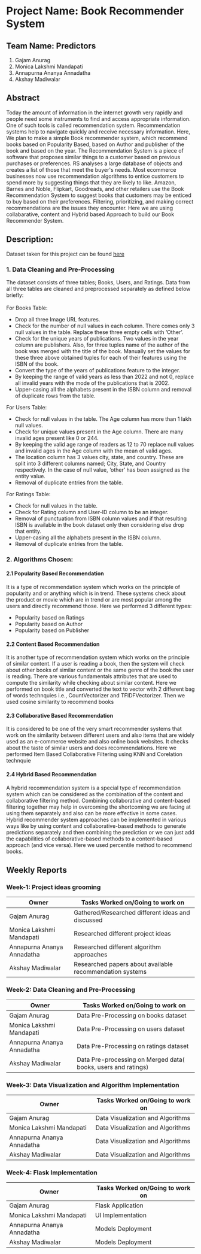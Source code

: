 # Project Name: Book Recommender System 
## Team Name: Predictors
1. Gajam Anurag 
2. Monica Lakshmi Mandapati
3. Annapurna Ananya Annadatha
4. Akshay Madiwalar

## Abstract

Today the amount of information in the internet growth very rapidly and people need some instruments to find and access appropriate information. One of such tools is called recommendation system. Recommendation systems help to navigate quickly and receive necessary information. Here, We plan to make a simple Book recommender system, which recommend books based on Popularity Based, based on Author and publisher of the book and based on the year. The Recommendation System is a piece of software that proposes similar things to a customer based on previous purchases or preferences. RS analyses a large database of objects and creates a list of those that meet the buyer's needs. Most ecommerce businesses now use recommendation algorithms to entice customers to spend more by suggesting things that they are likely to like. Amazon, Barnes and Noble, Flipkart, Goodreads, and other retailers use the Book Recommendation System to suggest books that customers may be enticed to buy based on their preferences. Filtering, prioritizing, and making correct recommendations are the issues they encounter. Here we are using collabarative, content and Hybrid based Approach to build our Book Recommender System.

## Description:

<p>Dataset taken for this project can be found <a href=https://www.kaggle.com/datasets/arashnic/book-recommendation-dataset/>here</a></p>

### 1. Data Cleaning and Pre-Processing
The dataset consists of three tables; Books, Users, and Ratings. Data from all three tables are cleaned and preprocessed separately as defined below briefly:<br><br>
For Books Table:
* Drop all three Image URL features.
* Check for the number of null values in each column. There comes only 3 null values in the table. Replace these three empty cells with ‘Other’.
* Check for the unique years of publications. Two values in the year column are publishers. Also, for three tuples name of the author of the book was merged with the title of the book. Manually set the values for these three above obtained tuples for each of their features using the ISBN of the book.
* Convert the type of the years of publications feature to the integer.
* By keeping the range of valid years as less than 2022 and not 0, replace all invalid years with the mode of the publications that is 2002.
* Upper-casing all the alphabets present in the ISBN column and removal of duplicate rows from the table.

For Users Table:
* Check for null values in the table. The Age column has more than 1 lakh null values.
* Check for unique values present in the Age column. There are many invalid ages present like 0 or 244.
* By keeping the valid age range of readers as 12 to 70 replace null values and invalid ages in the Age column with the mean of valid ages.
* The location column has 3 values city, state, and country. These are split into 3 different columns named; City, State, and Country respectively. In the case of null value, ‘other’ has been assigned as the entity value.
* Removal of duplicate entries from the table.

For Ratings Table:
* Check for null values in the table.
* Check for Rating column and User-ID column to be an integer.
* Removal of punctuation from ISBN column values and if that resulting ISBN is available in the book dataset only then considering else drop that entity.
* Upper-casing all the alphabets present in the ISBN column.
* Removal of duplicate entries from the table.

### 2. Algorithms Chosen:

#### 2.1 Popularity Based Recommendation
It is a type of recommendation system which works on the principle of popularity and or anything which is in trend. These systems check about the product or movie which are in trend or are most popular among the users and directly recommend those.
Here we performed 3 different types:
* Popularity based on Ratings 
* Popularity based on Author 
* Popularity based on Publisher 

#### 2.2 Content Based Recommendation
It is another type of recommendation system which works on the principle of similar content. If a user is reading a book, then the system will check about other books of similar content or the same genre of the book the user is reading. There are various fundamentals attributes that are used to compute the similarity while checking about similar content. Here we performed on book title and converted the text to vector with 2 different bag of words technquies i.e., CountVectorizer and TFIDFVectorizer. Then we used cosine similarity to recommend books

#### 2.3 Collaborative Based Recommendation
It is considered to be one of the very smart recommender systems that work on the similarity between different users and also items that are widely used as an e-commerce website and also online book websites. It checks about the taste of similar users and does recommendations. 
Here we performed Item Based Collaborative Filtering using KNN and Corelation technquie


#### 2.4 Hybrid Based Recommendation
A hybrid recommendation system is a special type of recommendation system which can be considered as the combination of the content and collaborative filtering method. Combining collaborative and content-based filtering together may help in overcoming the shortcoming we are facing at using them separately and also can be more effective in some cases. Hybrid recommender system approaches can be implemented in various ways like by using content and collaborative-based methods to generate predictions separately and then combining the prediction or we can just add the capabilities of collaborative-based methods to a content-based approach (and vice versa). Here we used percentile method to recommend books.


## Weekly Reports


### Week-1: Project ideas grooming

| Owner      | Tasks Worked on/Going to work on |
| ----------- | ----------- |
| Gajam Anurag       | Gathered/Researched different ideas and discussed      |
| Monica Lakshmi Mandapati  |  Researched different project ideas     |
| Annapurna Ananya Annadatha    |   Researched different algorithm approaches     |
| Akshay Madiwalar  | Researched papers about available recommendation systems        |

### Week-2: Data Cleaning and Pre-Processing 

| Owner      | Tasks Worked on/Going to work on |
| ----------- | ----------- |
| Gajam Anurag       | Data Pre-Processing on books dataset    |
| Monica Lakshmi Mandapati  | Data Pre-Processing on users dataset        |
| Annapurna Ananya Annadatha    | Data Pre-Processing on ratings dataset       |
| Akshay Madiwalar  |  Data Pre-processing on Merged data( books, users and ratings)       |

### Week-3: Data Visualization and Algorithm Implementation

| Owner      | Tasks Worked on/Going to work on |
| ----------- | ----------- |
| Gajam Anurag       | Data Visualization and Algorithms  |
| Monica Lakshmi Mandapati  | Data Visualization and Algorithms     |
| Annapurna Ananya Annadatha    | Data Visualization and Algorithms      |
| Akshay Madiwalar  | Data Visualization and Algorithms      |

### Week-4: Flask Implementation

| Owner      | Tasks Worked on/Going to work on |
| ----------- | ----------- |
| Gajam Anurag       | Flask Application   |
| Monica Lakshmi Mandapati  | UI Implementation      |
| Annapurna Ananya Annadatha    | Models Deployment      |
| Akshay Madiwalar  | Models Deployment      |
